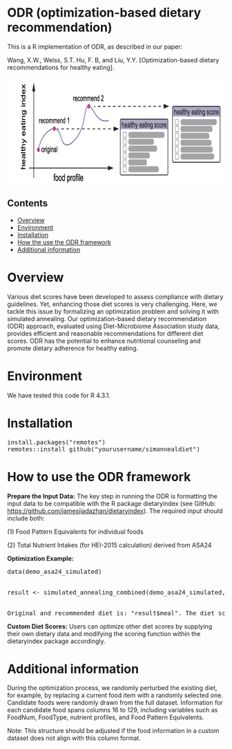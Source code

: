 # ODR (optimization-based dietary recommendation)
This is a R implementation of ODR, as described in our paper:

Wang, X.W., Weiss, S.T. Hu, F. B, and Liu, Y.Y. [Optimization-based dietary recommendations for healthy eating]. 

<p align="center">
  <img src="fig.png" alt="demo" width="700" height="250" style="display: block; margin: 0 auto;">
</p>

## Contents
- [Overview](#overview)
- [Environment](#environment)
- [Installation](#installation)
- [How the use the ODR framework](#How-the-use-the-ODR-framework)
- [Additional information](#addition)
  
# Overview
Various diet scores have been developed to assess compliance with dietary guidelines. Yet, enhancing those diet scores is very challenging. Here, we tackle this issue by formalizing an optimization problem and solving it with simulated annealing. Our optimization-based dietary recommendation (ODR) approach, evaluated using Diet-Microbiome Association study data, provides efficient and reasonable recommendations for different diet scores. ODR has the potential to enhance nutritional counseling and promote dietary adherence for healthy eating.

# Environment
We have tested this code for R 4.3.1.

# Installation
<pre>
install.packages("remotes")
remotes::install_github("yourusername/simannealdiet")
</pre>

# How to use the ODR framework
**Prepare the Input Data:** The key step in running the ODR is formatting the input data to be compatible with the R package dietaryindex (see GitHub: https://github.com/jamesjiadazhan/dietaryindex). The required input should include both:

(1) Food Pattern Equivalents for individual foods

(2) Total Nutrient Intakes (for HEI-2015 calculation) derived from ASA24

**Optimization Example:** <br>

<pre>
data(demo_asa24_simulated) <br>

result <- simulated_annealing_combined(demo_asa24_simulated, candidate = 1, niter = 20, diet_score = "HEI2015") <br>

Original and recommended diet is: "result$meal". The diet score during iteration is: "result$iterated_score".
</pre>
**Custom Diet Scores:** Users can optimize other diet scores by supplying their own dietary data and modifying the scoring function within the dietaryindex package accordingly.

# Additional information
During the optimization process, we randomly perturbed the existing diet, for example, by replacing a current food item with a randomly selected one. Candidate foods were randomly drawn from the full dataset. Information for each candidate food spans columns 16 to 129, including variables such as FoodNum, FoodType, nutrient profiles, and Food Pattern Equivalents.

Note: This structure should be adjusted if the food information in a custom dataset does not align with this column format.
